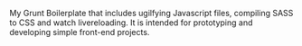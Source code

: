 My Grunt Boilerplate that includes ugilfying Javascript files, compiling SASS to CSS and watch livereloading. It is intended for prototyping and developing simple front-end projects.